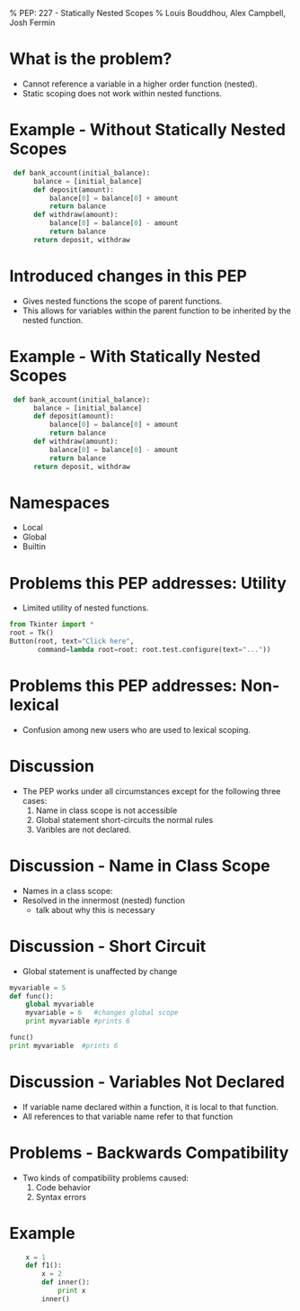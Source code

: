 % PEP: 227 - Statically Nested Scopes
% Louis Bouddhou, Alex Campbell, Josh Fermin

What is the problem?
===================  
* Cannot reference a variable in a higher order function (nested).
* Static scoping does not work within nested functions.

Example - Without Statically Nested Scopes
==========================================
```python
 def bank_account(initial_balance):
      balance = [initial_balance]
      def deposit(amount):
          balance[0] = balance[0] + amount
          return balance
      def withdraw(amount):
          balance[0] = balance[0] - amount
          return balance
      return deposit, withdraw
``` 

Introduced changes in this PEP
==============================
* Gives nested functions the scope of parent functions.
* This allows for variables within the parent function to be inherited by the nested function.

Example - With Statically Nested Scopes
=======================================
```python
 def bank_account(initial_balance):
      balance = [initial_balance]
      def deposit(amount):
          balance[0] = balance[0] + amount
          return balance
      def withdraw(amount):
          balance[0] = balance[0] - amount
          return balance
      return deposit, withdraw
``` 

Namespaces
========== 

* Local
* Global
* Builtin













Problems this PEP addresses: Utility
=====================================
* Limited utility of nested functions.

```python
from Tkinter import *
root = Tk()
Button(root, text="Click here",
       command=lambda root=root: root.test.configure(text="..."))
```

Problems this PEP addresses: Non-lexical
=========================================
* Confusion among new users who are used to lexical scoping.























Discussion
==========
* The PEP works under all circumstances except for the following three cases:
  1. Name in class scope is not accessible
  2. Global statement short-circuits the normal rules
  3. Varibles are not declared.


Discussion - Name in Class Scope
================================
* Names in a class scope:
* Resolved in the innermost (nested) function
  * talk about why this is necessary

Discussion - Short Circuit
==========================
* Global statement is unaffected by change

```python
myvariable = 5
def func():
    global myvariable
    myvariable = 6   #changes global scope
    print myvariable #prints 6

func()
print myvariable  #prints 6
```

Discussion - Variables Not Declared
===================================
* If variable name declared within a function, it is local to that function.
* All references to that variable name refer to that function

Problems - Backwards Compatibility
=======================
* Two kinds of compatibility problems caused:
  1. Code behavior
  2. Syntax errors

Example
=======
```python
    x = 1
    def f1():
        x = 2
        def inner():
            print x
        inner()
```







































